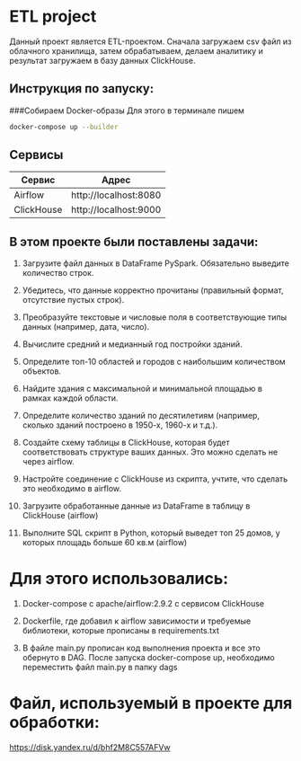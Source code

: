 # ETL project

Данный проект является ETL-проектом. Сначала загружаем csv файл из облачного хранилища, затем обрабатываем, делаем аналитику и результат загружаем в базу данных ClickHouse.

## Инструкция по запуску:
###Собираем Docker-образы
Для этого в терминале пишем
```bash
docker-compose up --builder
```
## Сервисы
| Сервис     | Адрес                 |
|------------|-----------------------|
| Airflow | http://localhost:8080 |
|      ClickHouse        |   http://localhost:9000                    |

## В этом проекте были поставлены задачи:
1. Загрузите файл данных в DataFrame PySpark. Обязательно выведите количество строк.

2. Убедитесь, что данные корректно прочитаны (правильный формат, отсутствие пустых строк).

3. Преобразуйте текстовые и числовые поля в соответствующие типы данных (например, дата, число).

4. Вычислите средний и медианный год постройки зданий.

5. Определите топ-10 областей и городов с наибольшим количеством объектов.

6. Найдите здания с максимальной и минимальной площадью в рамках каждой области.

7. Определите количество зданий по десятилетиям (например, сколько зданий построено в 1950-х, 1960-х и т.д.).

8. Создайте схему таблицы в ClickHouse, которая будет соответствовать структуре ваших данных. Это можно сделать не через airflow.

9. Настройте соединение с ClickHouse из скрипта, учтите, что сделать это необходимо в airflow.

10. Загрузите обработанные данные из DataFrame в таблицу в ClickHouse (airflow)

11. Выполните SQL скрипт в Python, который выведет топ 25 домов, у которых площадь больше 60 кв.м (airflow)

# Для этого использовались:
1. Docker-compose c apache/airflow:2.9.2 с сервисом ClickHouse

2. Dockerfile, где добавил к airflow зависимости и требуемые библиотеки, которые прописаны в requirements.txt

3. В файле main.py прописан код выполнения проекта и все это обернуто в DAG.
После запуска docker-compose up, необходимо переместить файл main.py в папку dags

# Файл, используемый в проекте для обработки:

https://disk.yandex.ru/d/bhf2M8C557AFVw